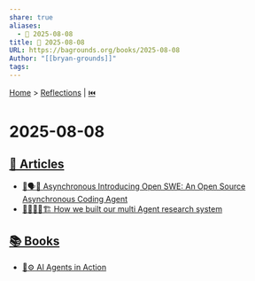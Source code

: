 ```yaml
---
share: true
aliases:
  - 📅 2025-08-08
title: 📅 2025-08-08
URL: https://bagrounds.org/books/2025-08-08
Author: "[[bryan-grounds]]"
tags: 
---
```

[Home](../index.md) > [Reflections](./index.md) | [⏮️](./2025-08-07.md)  
# 2025-08-08  
## [📄 Articles](../articles/index.md)  
- [🤖🗣️🔑 Asynchronous Introducing Open SWE: An Open Source Asynchronous Coding Agent](../articles/introducing-open-swe-an-open-source-asynchronous-coding-agent.md)  
- [🤖🧠👨‍💻🏗️ How we built our multi Agent research system](../articles/how-we-built-our-multi-agent-research-system.md)  
  
## [📚 Books](../books/index.md)  
- [🤖⚙️ AI Agents in Action](../books/ai-agents-in-action.md)
